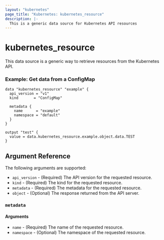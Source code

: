 ```yaml
---
layout: "kubernetes"
page_title: "Kubernetes: kubernetes_resource"
description: |-
  This is a generic data source for Kubernetes API resources
---
```


# kubernetes_resource

This data source is a generic way to retrieve resources from the Kubernetes API. 

### Example: Get data from a ConfigMap

```hcl
data "kubernetes_resource" "example" {
  api_version = "v1"
  kind       = "ConfigMap"

  metadata {
    name      = "example"
    namespace = "default"
  }
}

output "test" {
  value = data.kubernetes_resource.example.object.data.TEST
}
```

## Argument Reference

The following arguments are supported:

* `api_version` - (Required) The API version for the requested resource.
* `kind` - (Required) The kind for the requested resource.
* `metadata` - (Required) The metadata for the requested resource.
* `object` - (Optional) The response returned from the API server.

### `metadata`

#### Arguments

* `name` - (Required) The name of the requested resource.
* `namespace` - (Optional) The namespace of the requested resource.

